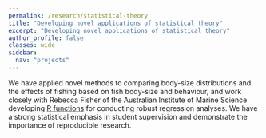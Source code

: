 ```yaml
---
permalink: /research/statistical-theory
title: "Developing novel applications of statistical theory"
excerpt: "Developing novel applications of statistical theory"
author_profile: false
classes: wide
sidebar:
  nav: "projects"
---
```

We have applied novel methods to comparing body-size distributions and the effects of fishing based on fish body-size and behaviour, and work closely with Rebecca Fisher of the Australian Institute of Marine Science developing [R functions](https://github.com/beckyfisher/FSSgam "R functions") for conducting robust regression analyses. We have a strong statistical emphasis in student supervision and demonstrate the importance of reproducible research.
